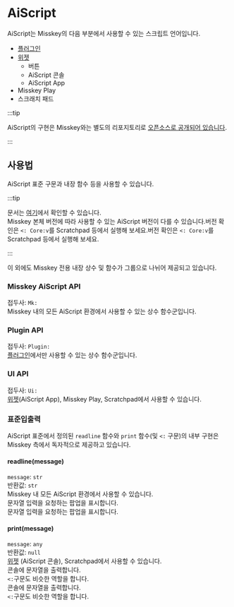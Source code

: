# AiScript

AiScript는 Misskey의 다음 부분에서 사용할 수 있는 스크립트 언어입니다.

- [플러그인](./plugin/)
- [위젯](/docs/for-users/features/widgets/)
  - 버튼
  - AiScript 콘솔
  - AiScript App
- Misskey Play
- 스크래치 패드

:::tip

AiScript의 구현은 Misskey와는 별도의 리포지토리로 [오픈소스로 공개되어 있습니다](https://github.com/aiscript-dev/aiscript).

:::

## 사용법

AiScript 표준 구문과 내장 함수 등을 사용할 수 있습니다.

:::tip

문서는 [여기](https://github.com/aiscript-dev/aiscript/tree/master/docs)에서 확인할 수 있습니다.\
Misskey 본체 버전에 따라 사용할 수 있는 AiScript 버전이 다를 수 있습니다.버전 확인은 `<: Core:v`를 Scratchpad 등에서 실행해 보세요.버전 확인은 `<: Core:v`를 Scratchpad 등에서 실행해 보세요.

:::

이 외에도 Misskey 전용 내장 상수 및 함수가 그룹으로 나뉘어 제공되고 있습니다.

### Misskey AiScript API

접두사: `Mk:`\
Misskey 내의 모든 AiScript 환경에서 사용할 수 있는 상수 함수군입니다.

### Plugin API

접두사: `Plugin:`\
[플러그인](./plugin/)에서만 사용할 수 있는 상수 함수군입니다.

### UI API

접두사: `Ui:`\
[위젯](/docs/for-users/features/widgets/)(AiScript App), Misskey Play, Scratchpad에서 사용할 수 있습니다.

### 표준입출력

AiScript 표준에서 정의된 `readline` 함수와 `print` 함수(및 `<:` 구문)의 내부 구현은 Misskey 측에서 독자적으로 제공하고 있습니다.

#### readline(message)

`message`: `str`\
반환값: `str`\
Misskey 내 모든 AiScript 환경에서 사용할 수 있습니다.\
문자열 입력을 요청하는 팝업을 표시합니다.\
문자열 입력을 요청하는 팝업을 표시합니다.

#### print(message)

`message`: `any`\
반환값: `null`\
[위젯](/docs/for-users/features/widgets/) (AiScript 콘솔), Scratchpad에서 사용할 수 있습니다.\
콘솔에 문자열을 출력합니다.\
`<:`구문도 비슷한 역할을 합니다.\
콘솔에 문자열을 출력합니다.\
`<:`구문도 비슷한 역할을 합니다.
